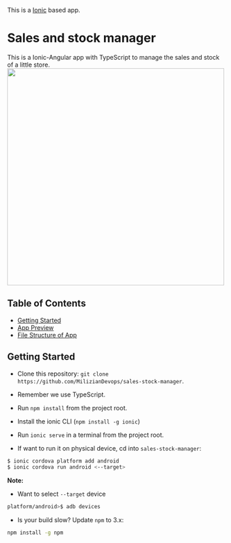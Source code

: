 This is a [Ionic](http://ionicframework.com) based app.

# Sales and stock manager
This is a Ionic-Angular app with TypeScript to manage the sales and stock of a little store.
<img src="https://github.com/MilizianDevops/sales-stock-manager/tree/master/src/assets/img/logo-ssm-letra-alpha.png" width="500">

## Table of Contents
 - [Getting Started](#getting-started)
 - [App Preview](#app-preview)
 - [File Structure of App](#file-structure-of-app)

## Getting Started

* Clone this repository: `git clone https://github.com/MilizianDevops/sales-stock-manager`.
* Remember we use TypeScript.
* Run `npm install` from the project root.
* Install the ionic CLI (`npm install -g ionic`)
* Run `ionic serve` in a terminal from the project root.


* If want to run it on physical device, cd into `sales-stock-manager`:

```bash
$ ionic cordova platform add android
$ ionic cordova run android <--target>
```

**Note:**
* Want to select `--target` device
```bash
platform/android>$ adb devices
```

* Is your build slow? Update `npm` to 3.x:
```bash
npm install -g npm
```


